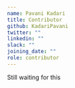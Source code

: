 ```yaml
---
name: Pavani Kadari
title: Contributor
github: KadariPavani
twitter: ""
linkedin: ""
slack: ""
joining_date: ""
role: contributor
---
```


Still waiting for this
